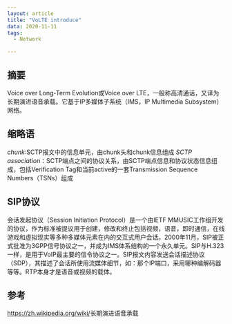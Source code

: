 ```yaml
---
layout: article
title: "VoLTE introduce"
data: 2020-11-11
tags:
  - Network

---
```


## 摘要

Voice over Long-Term Evolution或Voice over LTE，一般称高清通话，又译为长期演进语音承载。它基于IP多媒体子系统（IMS，IP Multimedia Subsystem）网络。


## 缩略语

*chunk*:SCTP报文中的信息单元，由chunk头和chunk信息组成
*SCTP association*：SCTP端点之间的协议关系，由SCTP端点信息和协议状态信息组成，包括Verification Tag和当前active的一套Transmission Sequence Numbers（TSNs）组成

## SIP协议

会话发起协议（Session Initiation Protocol）是一个由IETF MMUSIC工作组开发的协议，作为标准被提议用于创建，修改和终止包括视频，语音，即时通信，在线游戏和虚拟现实等多种多媒体元素在内的交互式用户会话。2000年11月，SIP被正式批准为3GPP信号协议之一，并成为IMS体系结构的一个永久单元。SIP与H.323一样，是用于VoIP最主要的信令协议之一。SIP报文内容发送会话描述协议（SDP），其描述了会话所使用流媒体细节，如：那个IP端口，采用哪种编解码器等等。RTP本身才是语音或视频的载体。

## 参考

<https://zh.wikipedia.org/wiki/>长期演进语音承载
